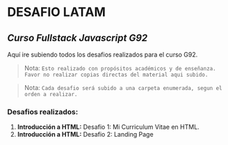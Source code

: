 # DESAFIO LATAM
## _Curso Fullstack Javascript G92_

Aquí ire subiendo todos los desafios realizados para el curso G92.


> Nota: `Esto realizado con propósitos académicos y de enseñanza. Favor no realizar copias directas del material aqui subido.`

> Nota: `Cada desafio será subido a una carpeta enumerada, segun el orden a realizar.`

### Desafios realizados:

1. **Introducción a HTML:** Desafio 1: Mi Curriculum Vitae en HTML.
2. **Introducción a HTML:** Desafio 2: Landing Page